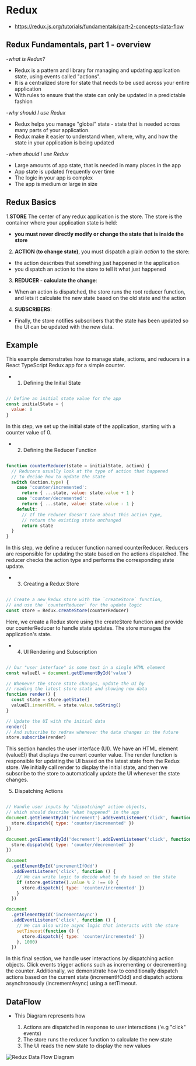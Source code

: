 # Redux 

- https://redux.js.org/tutorials/fundamentals/part-2-concepts-data-flow

## Redux Fundamentals, part 1 - overview

-*what is Redux?*

- Redux is a pattern and library for managing and updating application state, using events called "actions".
- It is a centralized store for state that needs to be used across your entire application
- With rules to ensure that the state can only be updated in a predictable fashion

-*why should I use Redux*

- Redux helps you manage "global" state - state that is needed across many parts of your application.
- Redux make it easier to understand when, where, why, and how the state in your application is being updated

-*when should I use Redux*

- Large amounts of app state, that is needed in many places in the app
- App state is updated frequently over time
- The logic in your app is complex
- The app is medium or large in size

## Redux Basics

   1.**STORE** The center of any redux application is the store. The store is the container where your application state is held:
   - **you must never directly modify or change the state that is inside the store**

   2. **ACTION (to change state)**, you must dispatch a plain *action* to the store:
   - the action describes that something just happened in the application
   - you dispatch an action to the store to tell it what just happened

   3. **REDUCER - calculate the change**:
   - When an action is dispatched, the store runs the root reducer function, and lets it calculate the new state based on the old state and the action

   4. **SUBSCRIBERS**:
   - Finally, the store notifies subscribers that the state has been updated so the UI can be updated with the new data.

## Example

This example demonstrates how to manage state, actions, and reducers in a React TypeScript Redux app for a simple counter.

- 1. Defining the Initial State

```javascript

// Define an initial state value for the app
const initialState = {
  value: 0
}
```
In this step, we set up the initial state of the application, starting with a counter value of 0.

- 2. Defining the Reducer Function
```javascript

function counterReducer(state = initialState, action) {
  // Reducers usually look at the type of action that happened
  // to decide how to update the state
  switch (action.type) {
    case 'counter/incremented':
      return { ...state, value: state.value + 1 }
    case 'counter/decremented':
      return { ...state, value: state.value - 1 }
    default:
      // If the reducer doesn't care about this action type,
      // return the existing state unchanged
      return state
  }
}
```
In this step, we define a reducer function named counterReducer. Reducers are responsible for updating the state based on the actions dispatched. The reducer checks the action type and performs the corresponding state update.

- 3. Creating a Redux Store
```javascript

// Create a new Redux store with the `createStore` function,
// and use the `counterReducer` for the update logic
const store = Redux.createStore(counterReducer)
```
Here, we create a Redux store using the createStore function and provide our counterReducer to handle state updates. The store manages the application's state.

- 4. UI Rendering and Subscription
```javascript

// Our "user interface" is some text in a single HTML element
const valueEl = document.getElementById('value')

// Whenever the store state changes, update the UI by
// reading the latest store state and showing new data
function render() {
  const state = store.getState()
  valueEl.innerHTML = state.value.toString()
}

// Update the UI with the initial data
render()
// And subscribe to redraw whenever the data changes in the future
store.subscribe(render)
```

This section handles the user interface (UI). We have an HTML element (valueEl) that displays the current counter value. The render function is responsible for updating the UI based on the latest state from the Redux store. We initially call render to display the initial state, and then we subscribe to the store to automatically update the UI whenever the state changes.

5. Dispatching Actions
```javascript

// Handle user inputs by "dispatching" action objects,
// which should describe "what happened" in the app
document.getElementById('increment').addEventListener('click', function () {
  store.dispatch({ type: 'counter/incremented' })
})

document.getElementById('decrement').addEventListener('click', function () {
  store.dispatch({ type: 'counter/decremented' })
})

document
  .getElementById('incrementIfOdd')
  .addEventListener('click', function () {
    // We can write logic to decide what to do based on the state
    if (store.getState().value % 2 !== 0) {
      store.dispatch({ type: 'counter/incremented' })
    }
  })

document
  .getElementById('incrementAsync')
  .addEventListener('click', function () {
    // We can also write async logic that interacts with the store
    setTimeout(function () {
      store.dispatch({ type: 'counter/incremented' })
    }, 1000)
  })
```

In this final section, we handle user interactions by dispatching action objects. Click events trigger actions such as incrementing or decrementing the counter. Additionally, we demonstrate how to conditionally dispatch actions based on the current state (incrementIfOdd) and dispatch actions asynchronously (incrementAsync) using a setTimeout.

## DataFlow

- This Diagram represents how 

    1. Actions are dispatched in response to user interactions ('e.g "click" events)
    2. The store runs the reducer function to calculate the new state
    3. The UI reads the new state to display the new values

![Redux Data Flow Diagram](https://redux.js.org/assets/images/ReduxDataFlowDiagram-49fa8c3968371d9ef6f2a1486bd40a26.gif)